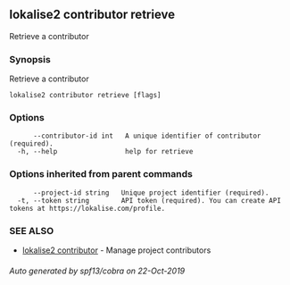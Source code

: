 ## lokalise2 contributor retrieve

Retrieve a contributor

### Synopsis

Retrieve a contributor

```
lokalise2 contributor retrieve [flags]
```

### Options

```
      --contributor-id int   A unique identifier of contributor (required).
  -h, --help                 help for retrieve
```

### Options inherited from parent commands

```
      --project-id string   Unique project identifier (required).
  -t, --token string        API token (required). You can create API tokens at https://lokalise.com/profile.
```

### SEE ALSO

* [lokalise2 contributor](lokalise2_contributor.md)	 - Manage project contributors

###### Auto generated by spf13/cobra on 22-Oct-2019
